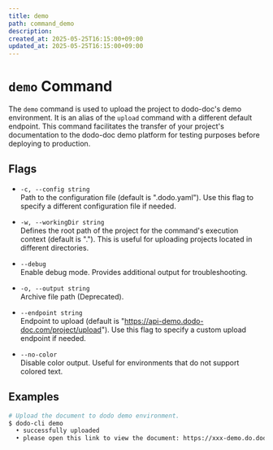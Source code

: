 ```yaml
---
title: demo
path: command_demo
description: 
created_at: 2025-05-25T16:15:00+09:00
updated_at: 2025-05-25T16:15:00+09:00
---
```


# `demo` Command

The `demo` command is used to upload the project to dodo-doc's demo environment. It is an alias of the `upload` command with a different default endpoint. This command facilitates the transfer of your project's documentation to the dodo-doc demo platform for testing purposes before deploying to production.

## Flags
* `-c, --config string`  
  Path to the configuration file (default is ".dodo.yaml"). Use this flag to specify a different configuration file if needed.

* `-w, --workingDir string`  
  Defines the root path of the project for the command's execution context (default is "."). This is useful for uploading projects located in different directories.

* `--debug`  
  Enable debug mode. Provides additional output for troubleshooting.

* `-o, --output string`  
  Archive file path (Deprecated). 

* `--endpoint string`  
  Endpoint to upload (default is "https://api-demo.dodo-doc.com/project/upload"). Use this flag to specify a custom upload endpoint if needed.

* `--no-color`  
  Disable color output. Useful for environments that do not support colored text.

## Examples

```bash
# Upload the document to dodo demo environment.
$ dodo-cli demo
  • successfully uploaded
  • please open this link to view the document: https://xxx-demo.do.dodo-doc.com

